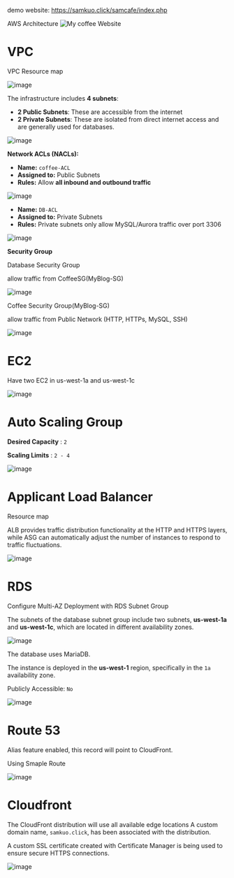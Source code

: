 demo website: https://samkuo.click/samcafe/index.php

AWS Architecture
![My coffee Website](https://github.com/user-attachments/assets/dc13ec58-de7c-4b87-885a-1844e5b859fc)

# VPC

VPC Resource map

![image](https://github.com/user-attachments/assets/5efe827b-89db-444c-986d-ccb644919f4f)

The infrastructure includes **4 subnets**:

- **2 Public Subnets**: These are accessible from the internet
- **2 Private Subnets**: These are isolated from direct internet access and are generally used for databases.

![image](https://github.com/user-attachments/assets/6e4222fa-e55f-48cd-95e9-8954ffc7637a)


**Network ACLs (NACLs):**

- **Name:** `coffee-ACL`
- **Assigned to:** Public Subnets
- **Rules:** Allow **all inbound and outbound traffic**

![image](https://github.com/user-attachments/assets/84b4d905-b9be-4ac5-8c33-b2f8cbe6744d)


- **Name:** `DB-ACL`
- **Assigned to:** Private Subnets
- **Rules:** Private subnets only allow MySQL/Aurora traffic over port 3306 

![image](https://github.com/user-attachments/assets/631ff55f-c238-4b9e-a02e-8559e248d9e1)

**Security Group**

Database Security Group 

allow traffic from CoffeeSG(MyBlog-SG)

![image](https://github.com/user-attachments/assets/be07c630-b300-4257-b4f4-1d44a12f5cc8)

Coffee Security Group(MyBlog-SG)

allow traffic from Public Network (HTTP, HTTPs, MySQL, SSH)

![image](https://github.com/user-attachments/assets/0132051b-0202-4ab6-ac44-22579bbad05a)

# EC2

Have two EC2 in us-west-1a and us-west-1c

![image](https://github.com/user-attachments/assets/cf42c773-9130-4a91-967a-389e6f768fe2)


# Auto Scaling Group

**Desired Capacity** : `2`

**Scaling Limits** : `2 - 4`

![image](https://github.com/user-attachments/assets/f9125d31-e15a-4873-a24a-4b9e78a59428)

# Applicant Load Balancer

Resource map

ALB provides traffic distribution functionality at the HTTP and HTTPS layers, while ASG can automatically adjust the number of instances to respond to traffic fluctuations.

![image](https://github.com/user-attachments/assets/95b4cc19-fde6-4637-89a5-798529461780)

# RDS

Configure Multi-AZ Deployment with RDS Subnet Group

The subnets of the database subnet group include two subnets, **us-west-1a** and **us-west-1c**, which are located in different availability zones.

![image](https://github.com/user-attachments/assets/ae2f7abb-408f-422d-bfaa-24d3c28e85ce)

The database uses MariaDB.

The instance is deployed in the **us-west-1** region, specifically in the `1a` availability zone.

Publicly Accessible: `No`

![image](https://github.com/user-attachments/assets/e0a31a94-ebc7-4686-baae-1458bb327ae0)


# Route 53

Alias feature enabled, this record will point to CloudFront.

Using Smaple Route

![image](https://github.com/user-attachments/assets/89725e87-8e3f-4df3-8c24-f3c0b7d8b8f1)

# Cloudfront

The CloudFront distribution will use all available edge locations 
A custom domain name, `samkuo.click`, has been associated with the distribution.

A custom SSL certificate created with Certificate Manager is being used to ensure secure HTTPS connections.

![image](https://github.com/user-attachments/assets/b6932abd-81cb-4a5a-a0de-c876122a343b)

